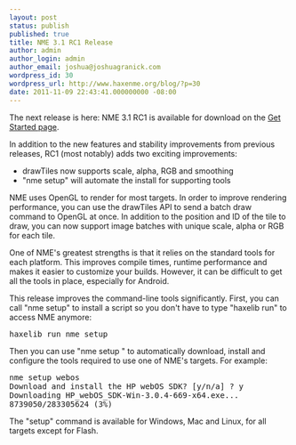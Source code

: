 ```yaml
---
layout: post
status: publish
published: true
title: NME 3.1 RC1 Release
author: admin
author_login: admin
author_email: joshua@joshuagranick.com
wordpress_id: 30
wordpress_url: http://www.haxenme.org/blog/?p=30
date: 2011-11-09 22:43:41.000000000 -08:00
---
```

The next release is here: NME 3.1 RC1 is available for download on the <a href="http://www.haxenme.org/developers/get-started">Get Started page</a>.

In addition to the new features and stability improvements from previous releases, RC1 (most notably) adds two exciting improvements:
<ul>
	<li>drawTiles now supports scale, alpha, RGB and smoothing</li>
	<li>"nme setup" will automate the install for supporting tools</li>
</ul>
NME uses OpenGL to render for most targets. In order to improve rendering performance, you can use the drawTiles API to send a batch draw command to OpenGL at once. In addition to the position and ID of the tile to draw, you can now support image batches with unique scale, alpha or RGB for each tile.

One of NME's greatest strengths is that it relies on the standard tools for each platform. This improves compile times, runtime performance and makes it easier to customize your builds. However, it can be difficult to get all the tools in place, especially for Android.

This release improves the command-line tools significantly. First, you can call "nme setup" to install a script so you don't have to type "haxelib run" to access NME anymore:
<pre escaped="true" lang="bash">
haxelib run nme setup</pre>
Then you can use "nme setup <target>" to automatically download, install and configure the tools required to use one of NME's targets. For example:
<pre escaped="true" lang="bash">
nme setup webos
Download and install the HP webOS SDK? [y/n/a] ? y
Downloading HP_webOS_SDK-Win-3.0.4-669-x64.exe...
8739050/283305624 (3%)</pre>
The "setup" command is available for Windows, Mac and Linux, for all targets except for Flash.

